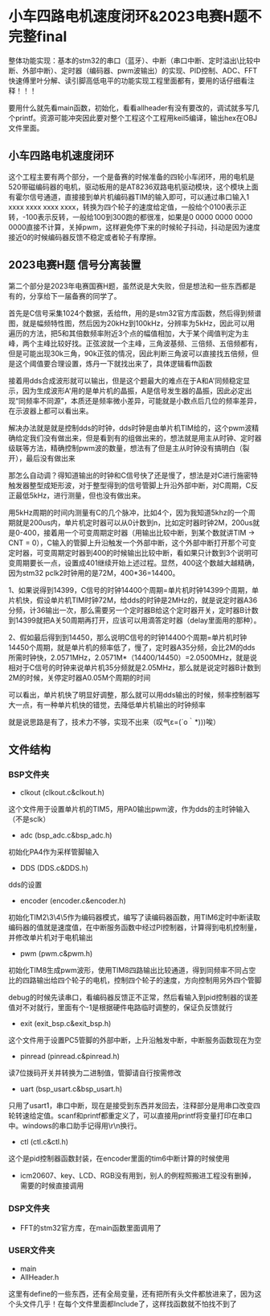 # 小车四路电机速度闭环&2023电赛H题不完整final

整体功能实现：基本的stm32的串口（蓝牙）、中断（串口中断、定时溢出\比较中断、外部中断）、定时器（编码器、pwm波输出）的实现、PID控制、ADC、FFT快速傅里叶分解、读引脚高低电平的功能实现工程里面都有，要用的话仔细看注释！！！

要用什么就先看main函数，初始化，看看allheader有没有要改的，调试就多写几个printf。资源可能冲突因此要对整个工程这个工程用keil5编译，输出hex在OBJ文件里面。

## 小车四路电机速度闭环

这个工程主要有两个部分，一个是备赛的时候准备的四轮小车闭环，用的电机是520带磁编码器的电机，驱动板用的是AT8236双路电机驱动模块，这个模块上面有霍尔信号通道，直接接到单片机编码器TIM的输入即可，可以通过串口输入1 xxxx xxxx xxxx xxxx，转换为四个轮子的速度给定值，一般给个0100表示正转，-100表示反转，一般给100到300跑的都很准，如果是0 0000 0000 0000 0000直接不计算，关掉pwm，这样避免停下来的时候轮子抖动，抖动是因为速度接近0的时候编码器反馈不稳定或者轮子有摩擦。

## 2023电赛H题 信号分离装置

第二个部分是2023年电赛国赛H题，虽然说是大失败，但是想法和一些东西都是有的，分享给下一届备赛的同学了。

首先是C信号采集1024个数据，丢给fft，用的是stm32官方库函数，然后得到频谱图，就是幅频特性图，然后因为20kHz到100kHz，分辨率为5kHz，因此可以用遍历的方法，把5和其倍数频率附近3个点的幅值相加，大于某个阈值判定为主峰，两个主峰比较好找。正弦波就一个主峰，三角波基频、三倍频、五倍频都有，但是可能出现30k三角，90k正弦的情况，因此判断三角波可以直接找五倍频，但是这个阈值要合理设置，炼丹一下就找出来了，具体逻辑看fft函数

接着用dds合成波形就可以输出，但是这个题最大的难点在于A和A'同频稳定显示，因为生成波形A'用的是单片机的晶振，A是信号发生器的晶振，因此必定出现“同频率不同源”，本质还是频率微小差异，可能就是小数点后几位的频率差异，在示波器上都可以看出来。

解决办法就是就是控制dds的时钟，dds时钟是由单片机TIM给的，这个pwm波精确给定我们没有做出来，但是看到有的组做出来的，想法就是用主从时钟、定时器级联等方法，精确控制pwm波的数量，想法有了但是主从时钟没有搞明白（裂开），最后没有做出来

那怎么自动调？得知道输出的时钟和C信号快了还是慢了，想法是对C进行施密特触发器整型成矩形波，对于整型得到的信号管脚上升沿外部中断，对C周期，C反正最低5kHz，进行测量，但也没有做出来。

用5kHz周期的时间内测量有C的几个脉冲，比如4个，因为我知道5khz的一个周期就是200us内，单片机定时器可以从0计数到n，比如定时器时钟2M，200us就是0-400，接着用一个可变周期定时器（用输出比较中断，到某个数就讲TIM -> CNT = 0），C输入的管脚上升沿触发一个外部中断，这个外部中断打开那个可变定时器，可变周期定时器到400的时候输出比较中断，看如果只计数到3个说明可变周期要长一点，设置成401继续开始上述过程。显然，400这个数越大越精确，因为stm32 pclk2时钟用的是72M，400*36=14400。

1、如果说得到14399，C信号的时钟14400个周期=单片机时钟14399个周期，单片机快，假设单片机TIM时钟72M，给dds的时钟是2MHz的，就是说定时器A36分频，计36输出一次，那么需要另一个定时器B给这个定时器开关，定时器B计数到14399就把A关50周期再打开，应该可以用滴答定时器（delay里面用的那种）。

2、假如最后得到到14450，那么说明C信号的时钟14400个周期=单片机时钟14450个周期，就是单片机的频率低了，慢了，定时器A35分频，会比2M的dds所需时钟快，2.0571MHz，2.0571M*（14400/14450）=2.0500MHz，就是说相对于C信号的时钟来说单片机35分频就是2.05MHz，那么就是说定时器B计数到2M的时候，关停定时器A0.05M个周期的时间

可以看出，单片机快了明显好调整，那么就可以用dds输出的时候，频率控制器写大一点，有一种单片机快的错觉，去降低单片机输出的时钟频率

就是说思路是有了，技术力不够，实现不出来（叹气ε=(´ο｀*)))唉）

## 文件结构

### BSP文件夹

- clkout (clkout.c&clkout.h)

这个文件用于设置单片机的TIM5，用PA0输出pwm波，作为dds的主时钟输入（不是sclk）

- adc (bsp_adc.c&bsp_adc.h)

初始化PA4作为采样管脚输入

- DDS (DDS.c&DDS.h)

dds的设置

- encoder (encoder.c&encoder.h)

初始化TIM2\3\4\5作为编码器模式，编写了读编码器函数，用TIM6定时中断读取编码器的值就是速度值，在中断服务函数中经过PI控制器，计算得到电机控制量，并修改单片机对于电机输出

- pwm (pwm.c&pwm.h)

初始化TIM8生成pwm波形，使用TIM8四路输出比较通道，得到同频率不同占空比的四路输出给四个轮子的电机，控制四个轮子的速度，方向控制用另外四个管脚

debug的时候先读串口，看编码器反馈正不正常，然后看输入到pid控制器的误差值对不对就行，里面有个-1是根据硬件电路临时调整的，保证负反馈就行

- exit (exit_bsp.c&exit_bsp.h)

这个文件用于设置PC5管脚的外部中断，上升沿触发中断，中断服务函数现在为空

- pinread (pinread.c&pinread.h)

读7位拨码开关并转换为二进制值，管脚请自行按需修改

- uart (bsp_usart.c&bsp_usart.h)

只用了usart1，串口中断，现在是接受到东西并发回去，注释部分是用串口改变四轮转速给定值。scanf和printf都重定义了，可以直接用printf将变量打印在串口中。windows的串口助手记得用\r\n换行。

- ctl (ctl.c&ctl.h)

这个是pid控制器函数封装，在encoder里面的tim6中断计算的时候使用

- icm20607、key、LCD、RGB没有用到，别人的例程照搬进工程没有删掉，需要的时候直接调用



### DSP文件夹

- FFT的stm32官方库，在main函数里面调用了



### USER文件夹

- main
- AllHeader.h

这里有define的一些东西，还有全局变量，还有把所有头文件都放进来了，因为这个头文件几乎！在每个文件里面都Include了，这样找函数就不怕找不到了







